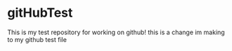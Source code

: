 # gitHubTest
This is my test repository for working on github!
this is a change im making to my github test file 